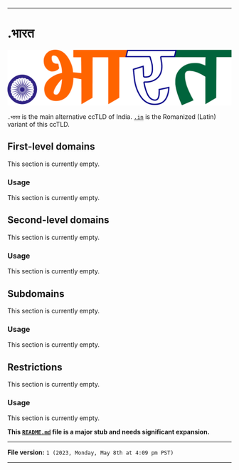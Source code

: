 
***

# .भारत

![bharat.svg](/Domainiac/DB/ccTLD/India/dot/भारत/SVG/bharat.svg)

`.भारत` is the main alternative ccTLD of India. [`.in`](/Domainiac/DB/ccTLD/India/dot/in/) is the Romanized (Latin) variant of this ccTLD.

## First-level domains

This section is currently empty.

### Usage

This section is currently empty.

## Second-level domains

This section is currently empty.

### Usage

This section is currently empty.

## Subdomains

This section is currently empty.

### Usage

This section is currently empty.

## Restrictions

This section is currently empty.

### Usage

This section is currently empty.

**This [`README.md`](/Domainiac/DB/ccTLD/India/dot/भारत/README.md) file is a major stub and needs significant expansion.**

***

**File version:** `1 (2023, Monday, May 8th at 4:09 pm PST)`

***
